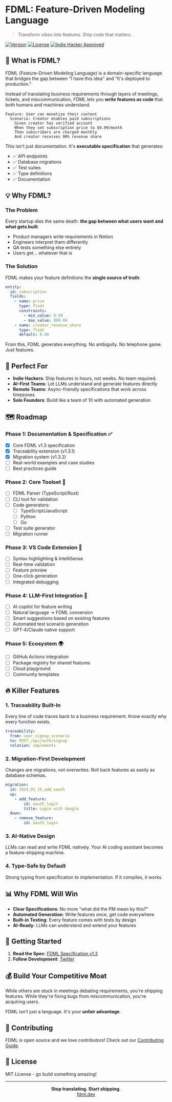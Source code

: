 # FDML: Feature-Driven Modeling Language

> Transform vibes into features. Ship code that matters.

[![Version](https://img.shields.io/badge/version-1.3-blue.svg)](https://github.com/yourusername/fdml)
[![License](https://img.shields.io/badge/license-MIT-green.svg)](LICENSE)
[![Indie Hacker Approved](https://img.shields.io/badge/Indie%20Hacker-Approved-orange.svg)](https://www.indiehackers.com)

## 🚀 What is FDML?

FDML (Feature-Driven Modeling Language) is a domain-specific language that bridges the gap between "I have this idea" and "It's deployed to production." 

Instead of translating business requirements through layers of meetings, tickets, and miscommunication, FDML lets you **write features as code** that both humans and machines understand.

```gherkin
Feature: User can monetize their content
  Scenario: Creator enables paid subscriptions
    Given creator has verified account
    When they set subscription price to $9.99/month
    Then subscribers are charged monthly
    And creator receives 90% revenue share
```

This isn't just documentation. It's **executable specification** that generates:
- ✅ API endpoints
- ✅ Database migrations  
- ✅ Test suites
- ✅ Type definitions
- ✅ Documentation

## 💡 Why FDML?

### The Problem

Every startup dies the same death: **the gap between what users want and what gets built**.

- Product managers write requirements in Notion
- Engineers interpret them differently  
- QA tests something else entirely
- Users get... whatever that is

### The Solution

FDML makes your feature definitions the **single source of truth**:

```yaml
entity:
  id: subscription
  fields:
    - name: price
      type: float
      constraints: 
        - min_value: 0.99
        - max_value: 999.99
    - name: creator_revenue_share
      type: float
      default: 0.90
```

From this, FDML generates everything. No ambiguity. No telephone game. Just features.

## 🎯 Perfect For

- **Indie Hackers**: Ship features in hours, not weeks. No team required.
- **AI-First Teams**: Let LLMs understand and generate features directly
- **Remote Teams**: Async-friendly specifications that work across timezones
- **Solo Founders**: Build like a team of 10 with automated generation

## 🗺️ Roadmap

### Phase 1: Documentation & Specification ✅
- [x] Core FDML v1.3 specification
- [x] Traceability extension (v1.3.1)
- [x] Migration system (v1.3.2)
- [ ] Real-world examples and case studies
- [ ] Best practices guide

### Phase 2: Core Toolset 🚧
- [ ] FDML Parser (TypeScript/Rust)
- [ ] CLI tool for validation
- [ ] Code generators:
  - [ ] TypeScript/JavaScript
  - [ ] Python
  - [ ] Go
- [ ] Test suite generator
- [ ] Migration runner

### Phase 3: VS Code Extension 🔮
- [ ] Syntax highlighting & IntelliSense
- [ ] Real-time validation
- [ ] Feature preview
- [ ] One-click generation
- [ ] Integrated debugging

### Phase 4: LLM-First Integration 🤖
- [ ] AI copilot for feature writing
- [ ] Natural language → FDML conversion
- [ ] Smart suggestions based on existing features
- [ ] Automated test scenario generation
- [ ] GPT-4/Claude native support

### Phase 5: Ecosystem 🌍
- [ ] GitHub Actions integration
- [ ] Package registry for shared features
- [ ] Cloud playground
- [ ] Community templates

## 🔥 Killer Features

### 1. **Traceability Built-In**
Every line of code traces back to a business requirement. Know exactly why every function exists.

```yaml
traceability:
  from: user_signup_scenario
  to: POST_/api/auth/signup
  relation: implements
```

### 2. **Migration-First Development**
Changes are migrations, not overwrites. Roll back features as easily as database schemas.

```yaml
migration:
  id: 2024_01_15_add_oauth
  up:
    - add_feature:
        id: oauth_login
        title: Login with Google
  down:
    - remove_feature:
        id: oauth_login
```

### 3. **AI-Native Design**
LLMs can read and write FDML natively. Your AI coding assistant becomes a feature-shipping machine.

### 4. **Type-Safe by Default**
Strong typing from specification to implementation. If it compiles, it works.

## 📊 Why FDML Will Win

- **Clear Specifications**: No more "what did the PM mean by this?"
- **Automated Generation**: Write features once, get code everywhere  
- **Built-in Testing**: Every feature comes with tests by design
- **AI-Ready**: LLMs can understand and extend your features

## 🚦 Getting Started

1. **Read the Spec**: [FDML Specification v1.3](FDML-1.3-en.md)
2. **Follow Development**: [Twitter](https://twitter.com/KolanskiNik)

## 💰 Build Your Competitive Moat

While others are stuck in meetings debating requirements, you're shipping features. While they're fixing bugs from miscommunication, you're acquiring users.

FDML isn't just a language. It's your **unfair advantage**.

## 🤝 Contributing

FDML is open source and we love contributors! Check out our [Contributing Guide](CONTRIBUTING.md).

## 📝 License

MIT License - go build something amazing!

---

<p align="center">
  <b>Stop translating. Start shipping.</b><br>
  <a href="https://fdml.dev">fdml.dev</a>
</p>